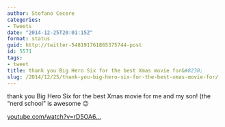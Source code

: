 ```yaml
---
author: Stefano Cecere
categories:
- Tweets
date: "2014-12-25T20:01:15Z"
format: status
guid: http://twitter-548191761865375744-post
id: 5571
tags:
- tweet
title: thank you Big Hero Six for the best Xmas movie for&#8230;
slug: /2014/12/25/thank-you-big-hero-six-for-the-best-xmas-movie-for/
---
```


thank you Big Hero Six for the best Xmas movie for me and my son! (the &#8220;nerd school&#8221; is awesome 😉
  
[youtube.com/watch?v=rD5OA6…](https://www.youtube.com/watch?v=rD5OA6sQ97M)